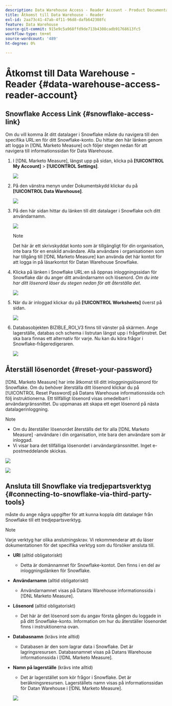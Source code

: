 ```yaml
---
description: Data Warehouse Access - Reader Account - Product Documentation
title: Åtkomst till Data Warehouse - Reader
exl-id: 2aa73c41-47ab-4f11-96d8-dafb642308fc
feature: Data Warehouse
source-git-commit: 915e9c5a968ffd9de713b4308cadb91768613fc5
workflow-type: tm+mt
source-wordcount: '489'
ht-degree: 0%

---
```


# Åtkomst till Data Warehouse - Reader {#data-warehouse-access-reader-account}

## Snowflake Access Link {#snowflake-access-link}

Om du vill komma åt ditt datalager i Snowflake måste du navigera till den specifika URL:en för ditt Snowflake-konto. Du hittar den här länken genom att logga in [!DNL Marketo Measure] och följer stegen nedan för att navigera till informationssidan för Data Warehouse.

1. I [!DNL Marketo Measure], längst upp på sidan, klicka på **[!UICONTROL My Account]** > **[!UICONTROL Settings]**.

   ![](assets/data-warehouse-access-reader-account-1.png)

1. På den vänstra menyn under Dokumentskydd klickar du på **[!UICONTROL Data Warehouse]**.

   ![](assets/data-warehouse-access-reader-account-2.png)

1. På den här sidan hittar du länken till ditt datalager i Snowflake och ditt användarnamn.

   ![](assets/data-warehouse-access-reader-account-3.png)

   >[!NOTE]
   >
   >Det här är ett skrivskyddat konto som är tillgängligt för din organisation, inte bara för en enskild användare. Alla användare i organisationen som har tillgång till [!DNL Marketo Measure] kan använda det här kontot för att logga in på läsarkontot för Datan Warehouse Snowflake.

1. Klicka på länken i Snowflake URL:en så öppnas inloggningssidan för Snowflake där du anger ditt användarnamn och lösenord. _Om du inte har ditt lösenord läser du stegen nedan för att återställa det_.

   ![](assets/data-warehouse-access-reader-account-4.png)

1. När du är inloggad klickar du på **[!UICONTROL Worksheets]** överst på sidan.

   ![](assets/data-warehouse-access-reader-account-5.png)

1. Databasobjekten BIZIBLE_ROI_V3 finns till vänster på skärmen. Ange lagerställe, databas och schema i listrutan längst upp i frågefönstret. Det ska bara finnas ett alternativ för varje. Nu kan du köra frågor i Snowflake-frågeredigeraren.

   ![](assets/data-warehouse-access-reader-account-6.png)

## Återställ lösenordet {#reset-your-password}

[!DNL Marketo Measure] har inte åtkomst till ditt inloggningslösenord för Snowflake. Om du behöver återställa ditt lösenord klickar du på [!UICONTROL Reset Password] på Datans Warehouse informationssida och följ instruktionerna. Ett tillfälligt lösenord visas omedelbart i användargränssnittet. Du uppmanas att skapa ett eget lösenord på nästa datalagerinloggning.

>[!NOTE]
>
>* Om du återställer lösenordet återställs det för alla [!DNL Marketo Measure] -användare i din organisation, inte bara den användare som är inloggad.
>* Vi visar bara det tillfälliga lösenordet i användargränssnittet. Inget e-postmeddelande skickas.

![](assets/data-warehouse-access-reader-account-7.png)

![](assets/data-warehouse-access-reader-account-8.png)

## Ansluta till Snowflake via tredjepartsverktyg {#connecting-to-snowflake-via-third-party-tools}

måste du ange några uppgifter för att kunna koppla ditt datalager från Snowflake till ett tredjepartsverktyg.

>[!NOTE]
>
>Varje verktyg har olika anslutningskrav. Vi rekommenderar att du läser dokumentationen för det specifika verktyg som du försöker ansluta till.

* **URI** (alltid obligatoriskt)
   * Detta är domännamnet för Snowflake-kontot.  Den finns i en del av inloggningslänken för Snowflake.
* **Användarnamn** (alltid obligatoriskt)
   * Användarnamnet visas på Datans Warehouse informationssida i [!DNL Marketo Measure].
* **Lösenord** (alltid obligatoriskt)
   * Det här är det lösenord som du angav första gången du loggade in på ditt Snowflake-konto.  Information om hur du återställer lösenordet finns i instruktionerna ovan.
* **Databasnamn** (krävs inte alltid)
   * Databasen är den som lagrar data i Snowflake. Det är lagringsresursen. Databasnamnet visas på Datans Warehouse informationssida i [!DNL Marketo Measure].
* **Namn på lagerställe** (krävs inte alltid)
   * Det är lagerstället som kör frågor i Snowflake. Det är beräkningsresursen.  Lagerställets namn visas på informationssidan för Datan Warehouse i [!DNL Marketo Measure].

  ![](assets/data-warehouse-access-reader-account-9.png)
